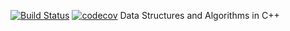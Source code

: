 [![Build Status](https://travis-ci.org/AlanPark81/mldsa_cpp.svg?branch=master)](https://travis-ci.org/AlanPark81/mldsa_cpp)
[![codecov](https://codecov.io/gh/AlanPark81/mldsa_cpp/branch/master/graph/badge.svg)](https://codecov.io/gh/AlanPark81/mldsa_cpp)
Data Structures and Algorithms in C++
